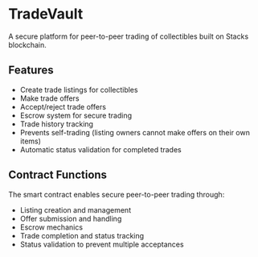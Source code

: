 # TradeVault

A secure platform for peer-to-peer trading of collectibles built on Stacks blockchain.

## Features
- Create trade listings for collectibles
- Make trade offers 
- Accept/reject trade offers
- Escrow system for secure trading
- Trade history tracking
- Prevents self-trading (listing owners cannot make offers on their own items)
- Automatic status validation for completed trades

## Contract Functions
The smart contract enables secure peer-to-peer trading through:
- Listing creation and management
- Offer submission and handling
- Escrow mechanics
- Trade completion and status tracking
- Status validation to prevent multiple acceptances
